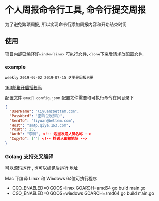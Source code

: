 # 个人周报命令行工具, 命令行提交周报

为了避免繁琐周报, 所以实现命令行添加周报内容和开始结束时间

## 使用

项目内部已编译好`window` `linux` 可执行文件, `clone`下来后请求改配置文件,

### example

`weekly 2019-07-02 2019-07-15 这里是周报纪要`

[163邮箱开启授权码](https://help.mail.163.com/faqDetail.do?code=d7a5dc8471cd0c0e8b4b8f4f8e49998b374173cfe9171305fa1ce630d7f67ac2cda80145a1742516)

配置文件 `email.config.json` 配置文件需要和可执行命令在同目录下

```json
{
  "UserName": "liyuan@bettem.com",
  "PassWord": "密码(授权码)",
  "SendTo": "liyuan@bettem.com",
  "Host": "smtp.qiye.163.com",
  "Point": 25,
  "Auth": "李渊", <!-- 这里发送人员名称 -->
  "CopyTo": [""] <!-- 抄送人邮箱地址 -->
}
```


### Golang 支持交叉编译

可以源码运行 , 也可以编译后运行
[地址](https://blog.csdn.net/panshiqu/article/details/53788067)

Mac 下编译 Linux 和 Windows 64位可执行程序

- CGO_ENABLED=0 GOOS=linux GOARCH=amd64 go build main.go
- CGO_ENABLED=0 GOOS=windows GOARCH=amd64 go build main.go
